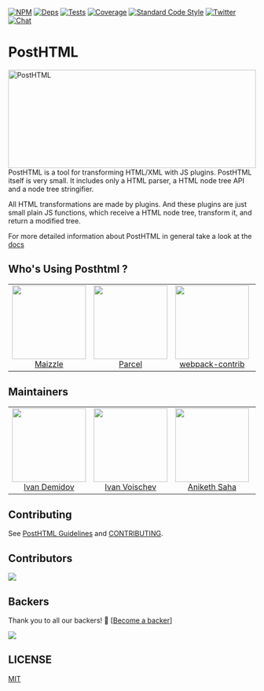 [![NPM][npm]][npm-url]
[![Deps][deps]][deps-url]
[![Tests][build]][build-url]
[![Coverage][cover]][cover-url]
[![Standard Code Style][code-style]][code-style-url]
[![Twitter][twitter]][twitter-url]
[![Chat][chat]][chat-url]

# PostHTML

<img align="right" width="220" height="200" style="margin:auto;    width: 100%;" title="PostHTML" src="https://posthtml.github.io/posthtml/logo.svg">

PostHTML is a tool for transforming HTML/XML with JS plugins. PostHTML itself is very small. It includes only a HTML parser, a HTML node tree API and a node tree stringifier.

All HTML transformations are made by plugins. And these plugins are just small plain JS functions, which receive a HTML node tree, transform it, and return a modified tree.

For more detailed information about PostHTML in general take a look at the [docs][docs-url]

## Who's Using Posthtml ?
<table>
  <tr>
    <td align="center">
      <a href="https://github.com/maizzle">
      <img width="150 height="150" src="https://github.com/maizzle.png?size=150">
      <br />
      Maizzle
      </a>
    </td>
    <td align="center">
      <a href="https://github.com/parcel-bundler">
      <img width="150 height="150" src="https://github.com/parcel-bundler.png?size=150">
      <br />
      Parcel
      </a>
    </td>
    <td align="center">
      <a href="https://github.com/webpack-contrib/html-loader">
      <img width="150 height="150" src="https://github.com/webpack-contrib.png?size=150">
      <br />
      webpack-contrib
      </a>
    </td>
    <td align="center">
      <a href="https://github.com/11ty/eleventy-plugin-rss">
      <img width="150 height="150" src="https://github.com/11ty.png?size=150">
      <br />
      Eleventy
      </a>
    </td>                                                                                    
  </tr>
</table>

## Maintainers

<table>
  <tbody>
   <tr>
    <td align="center">
      <img width="150 height="150"
      src="https://avatars0.githubusercontent.com/u/2789192?s=460&v=4">
      <br />
      <a href="https://github.com/scrum">Ivan Demidov</a>
    </td>
    <td align="center">
      <img width="150 height="150"
      src="https://avatars.githubusercontent.com/u/1510217?v=3&s=150">
      <br />
      <a href="https://github.com/voischev">Ivan Voischev</a>
    </td>
    <td align="center">
      <img width="150 height="150"
      src="https://github.com/anikethsaha.png?size=150">
      <br />
      <a href="https://github.com/anikethsaha">Aniketh Saha</a>
    </td>
    <td align="center">
      <img width="150 height="150"
      src="https://github.com/cossssmin.png?size=150">
      <br />
      <a href="https://github.com/cossssmin">Cosmin Popovici</a>
    </td>
   </tr>
  <tbody>
</table>

## Contributing

See [PostHTML Guidelines](plugins/guide.md) and [CONTRIBUTING](CONTRIBUTING.md).

## Contributors

<a href="https://github.com/posthtml/posthtml/graphs/contributors"><img src="https://opencollective.com/posthtml/contributors.svg?width=890&button=false" /></a>

## Backers

Thank you to all our backers! 🙏 [[Become a backer](https://opencollective.com/posthtml#backer)]

<a href="https://opencollective.com/posthtml#backers" target="_blank"><img src="https://opencollective.com/posthtml/backers.svg?width=890&button=false"></a>

## LICENSE

[MIT](LICENSE)

[npm]: https://img.shields.io/npm/v/posthtml.svg
[npm-url]: https://npmjs.com/package/posthtml
[deps]: https://david-dm.org/posthtml/posthtml.svg
[deps-url]: https://david-dm.org/posthtml/posthtml
[build]: https://travis-ci.org/posthtml/posthtml.svg?branch=master
[build-url]: https://travis-ci.org/posthtml/posthtml?branch=master
[cover]: https://coveralls.io/repos/posthtml/posthtml/badge.svg?branch=master
[cover-url]: https://coveralls.io/r/posthtml/posthtml?branch=master
[code-style]: https://img.shields.io/badge/code%20style-standard-yellow.svg
[code-style-url]: http://standardjs.com/
[twitter]: https://img.shields.io/badge/twitter-%40PostHTML-00ACEE.svg?style=flat
[twitter-url]: https://twitter.com/PostHTML
[chat]: https://badges.gitter.im/posthtml/posthtml.svg
[chat-url]: https://gitter.im/posthtml/posthtml?utm_source=badge&utm_medium=badge&utm_campaign=pr-badge&utm_content=badge"
[docs-url]: https://github.com/posthtml/posthtml/tree/master/docs
